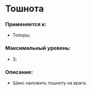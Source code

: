 # Тошнота

### Применяется к:

* Топоры;

### Максимальный уровень:

* 3;

### Описание:

* Шанс наложить тошноту на врага.
